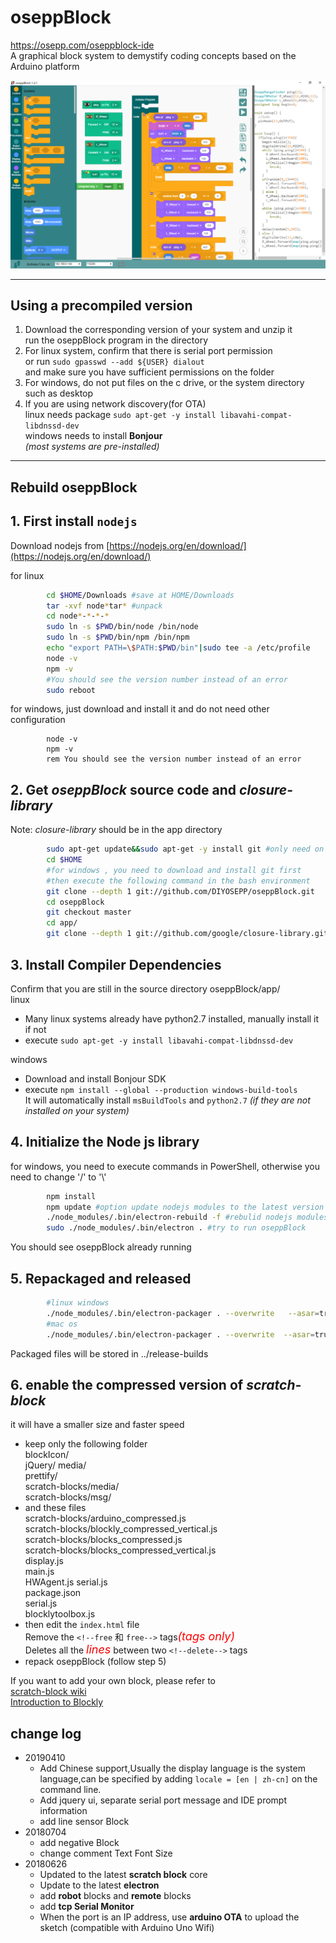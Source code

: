 # oseppBlock

 <https://osepp.com/oseppblock-ide>  
 A graphical block system to demystify coding concepts based on the Arduino platform

![screen](screen.PNG)

---

## **Using a precompiled version**

1. Download the corresponding version of your system and unzip it  
 run the oseppBlock program in the directory
2. For linux system, confirm that there is serial port permission  
 or run `sudo gpasswd --add ${USER} dialout`  
 and make sure you have sufficient permissions on the folder
3. For windows, do not put files on the c drive, or the system directory such as desktop
4. If you are using network discovery(for OTA)  
 linux needs package `sudo apt-get -y install libavahi-compat-libdnssd-dev`  
 windows needs to install **Bonjour**  
 *(most systems are pre-installed)*

---

## **Rebuild oseppBlock**

## 1. First install `nodejs`

   Download nodejs from [https://nodejs.org/en/download/](https://nodejs.org/en/download/)

for linux

```bash
        cd $HOME/Downloads #save at HOME/Downloads
        tar -xvf node*tar* #unpack
        cd node*-*-*-*
        sudo ln -s $PWD/bin/node /bin/node
        sudo ln -s $PWD/bin/npm /bin/npm
        echo "export PATH=\$PATH:$PWD/bin"|sudo tee -a /etc/profile
        node -v
        npm -v
        #You should see the version number instead of an error
        sudo reboot
```

  for windows, just download and install it and do not need other configuration

```dos
        node -v
        npm -v
        rem You should see the version number instead of an error
```

## 2. Get *oseppBlock* source code and *closure-library*

Note: *closure-library* should be in the app directory

```bash
        sudo apt-get update&&sudo apt-get -y install git #only need on linux
        cd $HOME
        #for windows , you need to download and install git first
        #then execute the following command in the bash environment
        git clone --depth 1 git://github.com/DIYOSEPP/oseppBlock.git
        cd oseppBlock
        git checkout master
        cd app/
        git clone --depth 1 git://github.com/google/closure-library.git
```

## 3. Install Compiler Dependencies

Confirm that you are still in the source directory oseppBlock/app/  
linux

+ Many linux systems already have python2.7 installed, manually install it if not
+ execute `sudo apt-get -y install libavahi-compat-libdnssd-dev`

windows

+ Download and install Bonjour SDK
+ execute `npm install --global --production windows-build-tools`  
 It will automatically install `msBuildTools` and `python2.7` *(if they are not installed on your system)*  

## 4. Initialize the Node js library

for windows, you need to execute commands in PowerShell, otherwise you need to change '/' to '\\'

```bash
        npm install
        npm update #option update nodejs modules to the latest version
        ./node_modules/.bin/electron-rebuild -f #rebulid nodejs modules for electron
        sudo ./node_modules/.bin/electron . #try to run oseppBlock
```

 You should see oseppBlock already running

## 5. Repackaged and released

```bash
        #linux windows
        ./node_modules/.bin/electron-packager . --overwrite   --asar=true  --icon=media/osepp.ico --prune=true --out=../release-builds
        #mac os
        ./node_modules/.bin/electron-packager . --overwrite  --asar=true --icon=media/osepp.icns --prune=true --out=../release-builds
```

 Packaged files will be stored in ../release-builds

## 6. enable the compressed version of *scratch-block*

 it will have a smaller size and faster speed
+ keep only the following folder  
 blockIcon/  
 jQuery/
 media/  
 prettify/  
 scratch-blocks/media/  
 scratch-blocks/msg/  
+ and these files  
 scratch-blocks/arduino_compressed.js  
 scratch-blocks/blockly_compressed_vertical.js  
 scratch-blocks/blocks_compressed.js  
 scratch-blocks/blocks_compressed_vertical.js  
 display.js  
 main.js  
 HWAgent.js
 serial.js  
 package.json  
 serial.js  
 blocklytoolbox.js
+ then edit the `index.html` file  
 Remove the `<!--free` 和 `free-->` tags<font color=#ff0000 size=+1>*(tags only)*</font>  
 Deletes all the <font color=#ff0000 size=+1>*lines*</font> between two `<!--delete-->` tags  
+ repack oseppBlock (follow step 5)

If you want to add your own block, please refer to  
[scratch-block wiki](https://github.com/LLK/scratch-blocks/wiki)  
[Introduction to Blockly](https://developers.google.com/blockly/guides/overview)

## change log
+ 20190410
  + Add Chinese support,Usually the display language is the system language,can be specified by adding `locale = [en | zh-cn]` on the command line.
  + Add jquery ui, separate serial port message and IDE prompt information
  + add line sensor Block
+ 20180704
  + add negative Block
  + change comment Text Font Size
+ 20180626
  + Updated to the latest **scratch block** core
  + Update to the latest **electron**
  + add **robot** blocks and **remote** blocks
  + add **tcp Serial Monitor**
  + When the port is an IP address, use **arduino OTA** to upload the sketch (compatible with Arduino Uno Wifi)